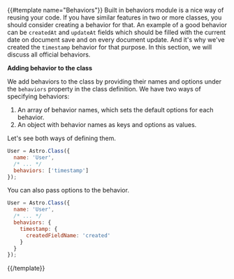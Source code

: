 {{#template name="Behaviors"}}
Built in behaviors module is a nice way of reusing your code. If you have similar features in two or more classes, you should consider creating a behavior for that. An example of a good behavior can be `createdAt` and `updateAt` fields which should be filled with the current date on document save and on every document update. And it's why we've created the `timestamp` behavior for that purpose. In this section, we will discuss all official behaviors.

**Adding behavior to the class**

We add behaviors to the class by providing their names and options under the `behaviors` property in the class definition. We have two ways of specifying behaviors:

1. An array of behavior names, which sets the default options for each behavior.
2. An object with behavior names as keys and options as values.

Let's see both ways of defining them.

```js
User = Astro.Class({
  name: 'User',
  /* ... */
  behaviors: ['timestamp']
});
```

You can also pass options to the behavior.

```js
User = Astro.Class({
  name: 'User',
  /* ... */
  behaviors: {
    timestamp: {
      createdFieldName: 'created'
    }
  }
});
```
{{/template}}
